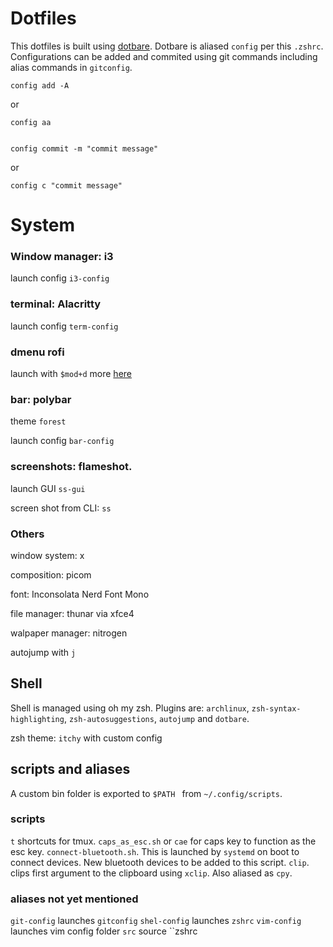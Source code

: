 # Dotfiles

This dotfiles is built using [dotbare](https://github.com/kazhala/dotbare). Dotbare is aliased `config` per this `.zshrc`. Configurations can be added and commited using git commands including alias commands in `gitconfig`.


    config add -A

or

    config aa


    config commit -m "commit message"

or

    config c "commit message"


# System

### Window manager: i3

launch config `i3-config`

### terminal: Alacritty

launch config `term-config`

### dmenu rofi

launch with `$mod+d`
more [here](https://github.com/davatorium/rofi)

### bar: polybar

theme  `forest` 

launch config `bar-config`

### screenshots: flameshot.

launch GUI `ss-gui`

screen shot from CLI: `ss`

### Others

window system: x

composition: picom

font: Inconsolata Nerd Font Mono 

file manager: thunar via xfce4

walpaper manager: nitrogen

autojump with `j`

## Shell

Shell is managed using oh my zsh. Plugins are: `archlinux`, `zsh-syntax-highlighting`, `zsh-autosuggestions`, `autojump` and `dotbare`.

zsh theme: `itchy` with custom config

## scripts and aliases

A custom bin folder is exported to `$PATH ` from `~/.config/scripts`.

### scripts

`t` shortcuts for tmux.
`caps_as_esc.sh` or `cae` for caps key to function as the esc key.
`connect-bluetooth.sh`. This is launched by `systemd` on boot to connect devices. New bluetooth devices to be added to this script. 
`clip`. clips first argument to the clipboard using `xclip`. Also aliased as `cpy`.

### aliases not yet mentioned

`git-config` launches `gitconfig`
`shel-config` launches `zshrc`
`vim-config` launches vim config folder
`src` source ``zshrc




